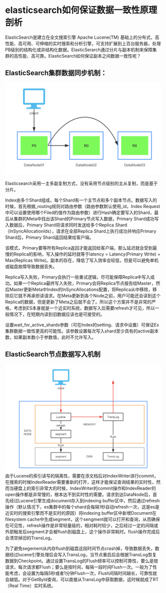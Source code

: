 # elasticsearch如何保证数据一致性原理剖析

ElasticSearch是建立在全文搜索引擎 Apache Lucene\(TM\) 基础上的分布式，高性能、高可用、可伸缩的实时搜索和分析引擎，可支持扩展到上百台服务器，处理PB级别的结构化或非结构化数据。ElasticSerarch通过分片与副本机制来保障集群的高性能、高可靠。ElasticSearch如何保证副本之间数据一致性呢？

## ElasticSearch集群数据同步机制：

![](/assets/es-1.png)

Elasticsearch采用一主多副复制方式，没有采用节点级别的主从复制，而是基于分片。

Index由多个Shard组成，每个Shard有一个主节点和多个副本节点。数据写入的时候，首先根据\_routing规则对路由参数（路由参数默认使用\_id，Index Request中可以设置使用哪个Filed的值作为路由参数）进行Hash确定要写入的Shard，最后从集群的Meta中找出该Shard的Primary节点写入数据，Primary Shard成功写入数据后，Primary Shard将请求同时发送给多个Replica Shard（InSyncAllocationIds），请求在全部Replica Shard上执行成功并响应Primary Shard后，Primary Shard返回结果给客户端。

该模式，Primary要等所有Replica返回才能返回给客户端，那么延迟就会受到最慢的Replica的影响，写入操作的延时就等于latency = Latency\(Primary Write\) + Max\(Replicas Write\)。副本的存在，降低了写入效率会较低，但是可以避免单机或磁盘故障导致数据丢失。

Replica写入失败，Primary会执行一些重试逻辑，尽可能保障Replica中写入成功。如果一个Replica最终写入失败，Primary会将Replica节点报告给Master，然后Master更新Meta中Index的InSyncAllocations配置，将Replica从中移除，移除后它就不再承担读请求。在Meta更新到各个Node之前，用户可能还会读到这个Replica的数据，但是更新了Meta之后就不会了。所以这个方案并不是非常的严格，考虑到ES本身就是一个近实时系统，数据写入后需要refresh才可见，所以一般情况下，在短期内读到旧数据应该也是可接受的。

设置wait\_for\_active\_shards参数（可在Index的setting、请求中设置）可保证Es集群数据一致性更高的可能性。该参数设置每次写入shard至少具有的active副本数，如果副本数小于参数值，此时不允许写入。

## ElasticSearch节点数据写入机制

![](/assets/es-2.png)由于Lucene的索引读写的隔离性，需要在添文档后对IndexWriter进行commit，在搜索的时候IndexReader需要重新的打开，这样才能保证查询结果的实时性，然而当硬盘上的索引非常大的时候，IndexWriter的commit操作和IndexReader的open操作都是非常慢的，根本达不到实时性的需要。请求到达DataNode后，首先经过Lucene引擎生成document存入到indexing buffer区中，然后通过refresh操作（默认情况下，es集群中的每个shard会每隔1秒自动refresh一次，这是es是近实时的搜索引擎而不是实时的原因）将indexing buffer区中新增Document在filesystem cache中生成segment，这个sengment就可以打开和查询，从而确保在可见性，refresh操作是非常轻量级的，相对耗时较少，之后经过一定的间隔或外部触发后segment才会被flush到磁盘上，这个操作非常耗时。flush操作完成后会清空掉旧的TransLog。

为了避免segement从内存flush到磁盘这段时间节点crash掉，导致数据丢失，数据经过lucene引擎处理后会写入TransLog，当节点重启后会根据TransLog恢复数据到Checkpoint。通过设置TransLog的Flush频率可以控制可靠性，要么是按请求，每次请求都Flush；要么是按时间，每隔一段时间Flush一次。一般为了性能考虑，会设置为每隔5秒或者1分钟Flush一次，Flush间隔时间越长，可靠性就会越低。对于GetById查询，可以直接从TransLog中获取数据，这时候就成了RT（Real Time）实时系统。



